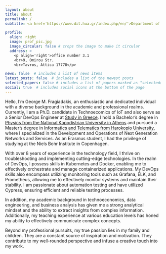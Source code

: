 ```yaml
---
layout: about
title: about
permalink: /
subtitle: <a href='https://www.dit.hua.gr/index.php/en/'>Department of Informatics and Telematics @HUA</a>

profile:
  align: right
  image: prof_pic.jpg
  image_circular: false # crops the image to make it circular
  address: >
    <p align='right'>office number 3.1
    <br>9, Omirou Str.
    <br>Tavros, Attica 17778</p>

news: false  # includes a list of news items
latest_posts: false  # includes a list of the newest posts
selected_papers: false # includes a list of papers marked as "selected={true}"
social: true  # includes social icons at the bottom of the page
---
```


Hello, I’m George M. Fragiadakis, an enthusiastic and dedicated individual with a diverse background in the academic and professional realms. Currently, I am a Ph.D. candidate in Technoecomics of IoT and also serve as a Senior DevOps Engineer at  <a href="https://studyingreece.edu.gr/study-in-greece/">Study in Greece</a>. I hold a Bachelor’s degree in <a href="https://en.phys.uoa.gr/">Physics from the National Kapodistrian University in Athens</a> and pursued a Master’s degree in <a href="https://www.dit.hua.gr/index.php/en/" >Informatics and Telematics from Harokopio University</a>, where I specialized in the Development and Operations of Next Generation Networks and Services. As an Erasmus student, I had the privilege of studying at the Niels Bohr Institute in Copenhagen.

With over 8 years of experience in the technology field, I thrive on troubleshooting and implementing cutting-edge technologies. In the realm of DevOps, I possess skills in Kubernetes and Docker, enabling me to effectively orchestrate and manage containerized applications. My DevOps skills also encompass utilizing monitoring tools such as Grafana, ELK, and Prometheus, allowing me to effectively monitor systems and maintain their stability. I am passionate about automation testing and have utilized Cypress, ensuring efficient and reliable testing processes.

In addition, my academic background in technoeconomics, data engineering, and business analysis has given me a strong analytical mindset and the ability to extract insights from complex information. Additionally, my teaching experience at various education levels has honed my ability to effectively communicate complex concepts.

Beyond my professional pursuits, my true passion lies in my family and children. They are a constant source of inspiration and motivation. They contribute to my well-rounded perspective and infuse a creative touch into my work.


<!-- 
Write your biography here. Tell the world about yourself. Link to your favorite [subreddit](http://reddit.com). You can put a picture in, too. The code is already in, just name your picture `prof_pic.jpg` and put it in the `img/` folder.

Put your address / P.O. box / other info right below your picture. You can also disable any of these elements by editing `profile` property of the YAML header of your `_pages/about.md`. Edit `_bibliography/papers.bib` and Jekyll will render your [publications page](/al-folio/publications/) automatically.

Link to your social media connections, too. This theme is set up to use [Font Awesome icons](http://fortawesome.github.io/Font-Awesome/) and [Academicons](https://jpswalsh.github.io/academicons/), like the ones below. Add your Facebook, Twitter, LinkedIn, Google Scholar, or just disable all of them. -->
